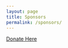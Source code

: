```yaml
---
layout: page
title: Sponsors
permalink: /sponsors/
---
```




[Donate Here](https://www.paypal.com/donate?token=942Y6Dg6Dh_zfbdW14HYPExC-x-0B4kpmKdifXgN8D_-FT_k3fnLbd3IJz0mgasGfXrSbs2ZM6_8jM2S)


